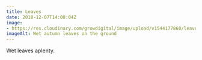 ```yaml
---
title: Leaves
date: 2018-12-07T14:08:04Z
image: 
- https://res.cloudinary.com/growdigital/image/upload/v1544177860/leaves-A2F3E73A.jpg
imageAlt: Wet autumn leaves on the ground
---
```


Wet leaves aplenty.
